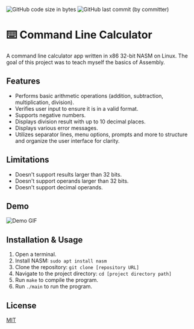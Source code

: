 ![GitHub code size in bytes](https://img.shields.io/github/languages/code-size/ephell/x86-32bit-NASM-Command-Line-Calculator)
![GitHub last commit (by committer)](https://img.shields.io/github/last-commit/ephell/x86-32bit-NASM-Command-Line-Calculator)
# ⌨️ Command Line Calculator 
A command line calculator app written in x86 32-bit NASM on Linux. The goal of this project was to teach myself the basics of Assembly.

## Features
- Performs basic arithmetic operations (addition, subtraction, multiplication, division).
- Verifies user input to ensure it is in a valid format.
- Supports negative numbers.
- Displays division result with up to 10 decimal places.
- Displays various error messages.
- Utilizes separator lines, menu options, prompts and more to structure and organize the user interface for clarity.

## Limitations
- Doesn't support results larger than 32 bits.
- Doesn't support operands larger than 32 bits.
- Doesn't support decimal operands.

## Demo
![Demo GIF](https://i.imgur.com/jEr5al2.gif)

## Installation & Usage
1. Open a terminal.
2. Install NASM: `sudo apt install nasm`
3. Clone the repository: `git clone [repository URL]`
4. Navigate to the project directory: `cd [project directory path]`
5. Run `make` to compile the program.
6. Run `./main` to run the program.

## License
[MIT](https://choosealicense.com/licenses/mit/)
